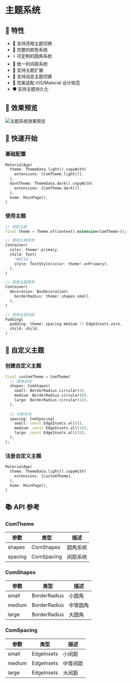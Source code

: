 # 主题系统

## 🌟 特性

- 🎨 支持亮暗主题切换
- 🌈 完整的颜色系统
- ⚡ 可定制的圆角系统
- 📏 统一的间距系统
- 🔧 支持主题扩展
- 🎯 支持动态主题切换
- 📱 完美适配 iOS/Material 设计规范
- 🛡️ 支持主题持久化

## 📱 效果预览

![主题系统效果预览](assets/images/theme_preview.gif)

## 🚀 快速开始

### 基础配置

```dart
MaterialApp(
  theme: ThemeData.light().copyWith(
    extensions: [ComTheme.light()],
  ),
  darkTheme: ThemeData.dark().copyWith(
    extensions: [ComTheme.dark()],
  ),
  home: MainPage(),
)
```

### 使用主题

```dart
// 获取主题
final theme = Theme.of(context).extension<ComTheme>();

// 使用主题颜色
Container(
  color: theme?.primary,
  child: Text(
    'Hello',
    style: TextStyle(color: theme?.onPrimary),
  ),
)

// 使用主题圆角
Container(
  decoration: BoxDecoration(
    borderRadius: theme?.shapes.small,
  ),
)

// 使用主题间距
Padding(
  padding: theme?.spacing.medium ?? EdgeInsets.zero,
  child: child,
)
```

## 🎨 自定义主题

### 创建自定义主题

```dart
final customTheme = ComTheme(
  // 圆角系统
  shapes: ComShapes(
    small: BorderRadius.circular(4),
    medium: BorderRadius.circular(8),
    large: BorderRadius.circular(16),
  ),
  
  // 间距系统
  spacing: ComSpacing(
    small: const EdgeInsets.all(8),
    medium: const EdgeInsets.all(16),
    large: const EdgeInsets.all(24),
  ),
);
```

### 注册自定义主题

```dart
MaterialApp(
  theme: ThemeData.light().copyWith(
    extensions: [customTheme],
  ),
  home: MainPage(),
)
```

## 📚 API 参考

### ComTheme

| 参数 | 类型 | 描述 |
|------|------|------|
| shapes | ComShapes | 圆角系统 |
| spacing | ComSpacing | 间距系统 |

### ComShapes

| 参数 | 类型 | 描述 |
|------|------|------|
| small | BorderRadius | 小圆角 |
| medium | BorderRadius | 中等圆角 |
| large | BorderRadius | 大圆角 |

### ComSpacing

| 参数 | 类型 | 描述 |
|------|------|------|
| small | EdgeInsets | 小间距 |
| medium | EdgeInsets | 中等间距 |
| large | EdgeInsets | 大间距 | 